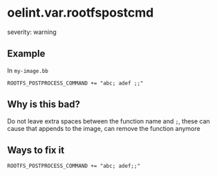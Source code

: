 # oelint.var.rootfspostcmd

severity: warning

## Example

In ``my-image.bb``

```
ROOTFS_POSTPROCESS_COMMAND += "abc; adef ;;"
```

## Why is this bad?

Do not leave extra spaces between the function name and ``;``, these can cause that appends to the image, can remove the
function anymore

## Ways to fix it

```
ROOTFS_POSTPROCESS_COMMAND += "abc; adef;;"
```
